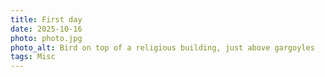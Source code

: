 ```yaml
---
title: First day
date: 2025-10-16
photo: photo.jpg
photo_alt: Bird on top of a religious building, just above gargoyles
tags: Misc
---
```


